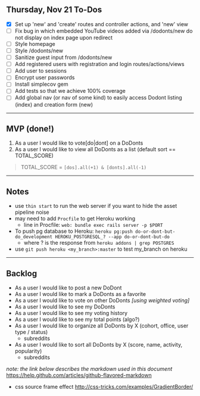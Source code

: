 ## Thursday, Nov 21 To-Dos

- [x] Set up 'new' and 'create' routes and controller actions, and 'new' view
- [ ] Fix bug in which embedded YouTube videos added via /dodonts/new do not display on index page upon redirect
- [ ] Style homepage
- [ ] Style /dodonts/new
- [ ] Sanitize guest input from /dodonts/new
- [ ] Add registered users with registration and login routes/actions/views
- [ ] Add user to sessions
- [ ] Encrypt user passwords
- [ ] Install simplecov gem
- [ ] Add tests so that we achieve 100% coverage
- [ ] Add global nav (or nav of some kind) to easily access Dodont listing (index) and creation form (new)

---

## MVP (done!)

1. As a user I would like to vote[do|dont] on a DoDonts
2. As a user I would like to view all DoDonts as a list (default sort == TOTAL_SCORE)

> TOTAL_SCORE = `[dos].all(+1) & [donts].all(-1)`

---

## Notes

- use `thin start` to run the web server if you want to hide the asset pipeline noise
- may need to add `Procfile` to get Heroku working
  - line in Procfile: `web: bundle exec rails server -p $PORT`
- To push pg database to Heroku: `heroku pg:push do-or-dont-but-do_development HEROKU_POSTGRESQL_? --app do-or-dont-but-do`
  - where ? is the response from `heroku addons | grep POSTGRES`
- use `git push heroku <my_branch>:master` to test my_branch on heroku

---

## Backlog

- As a user I would like to post a new DoDont
- As a user I would like to mark a DoDonts as a favorite
- As a user I would like to vote on other DoDonts *[using weighted voting]*
- As a user I would like to see my DoDonts
- As a user I would like to see my voting history
- As a user I would like to see my total points (algo?)
- As a user I would like to organize all DoDonts by X (cohort, office, user type / status)
  - subreddits
- As a user I would like to sort all DoDonts by X (score, name, activity, popularity)
  - subreddits


*note: the link below describes the markdown used in this document*
https://help.github.com/articles/github-flavored-markdown

* css source frame effect http://css-tricks.com/examples/GradientBorder/
